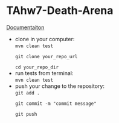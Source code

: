 
# TAhw7-Death-Arena
[Documentaiton](https://docs.google.com/document/d/1H1k_2Is_pshtb6KgJ_tjcVNOo8BBcSXA_mnDVM62dcc/edit?usp=sharing)

<ul>
<li>
clone in your computer:
<br>
<code>mvn clean test<br> 
git clone your_repo_url<br>
cd your_repo_dir</code>
</li>

<li>
run tests from terminal:
<br>  
<code>mvn clean test</code>
</li>

<li>
push your change to the repository:
<br> 
<code>git add .<br> 
git commit -m "commit message"<br>
git push</code>
</li>
</ul>
